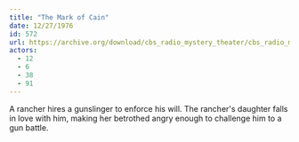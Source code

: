 ```yaml
---
title: "The Mark of Cain"
date: 12/27/1976
id: 572
url: https://archive.org/download/cbs_radio_mystery_theater/cbs_radio_mystery_theater-0551-0600.zip/cbs_radio_mystery_theater-0551-0600%2Fcbsrmt_0572_the_mark_of_cain.mp3
actors:
  - 12
  - 6
  - 38
  - 91
---
```

A rancher hires a gunslinger to enforce his will. The rancher's daughter falls in love with him, making her betrothed angry enough to challenge him to a gun battle.
